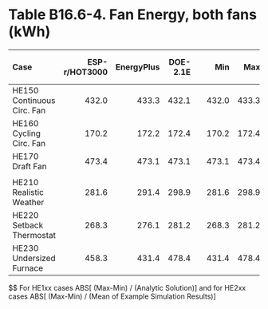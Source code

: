 # Table B16.6-4. Fan Energy, both fans (kWh)
| Case                       | ESP-r/HOT3000 | EnergyPlus | DOE-2.1E |     |   Min |   Max |  Mean | Dev % $$ |     | Analytical/Quasi-Analytical |  TEST | 
|:-------------------------- | -------------:| ----------:| --------:| ---:| -----:| -----:| -----:| --------:| ---:| ---------------------------:| -----:| 
| HE150 Continuous Circ. Fan |         432.0 |      433.3 |    432.1 |     | 432.0 | 433.3 |       |      0.3 |     |                       432.0 | 432.1 | 
| HE160 Cycling Circ. Fan    |         170.2 |      172.2 |    172.4 |     | 170.2 | 172.4 |       |      1.3 |     |                       172.8 | 172.4 | 
| HE170 Draft Fan            |         473.4 |      473.1 |    473.1 |     | 473.1 | 473.4 |       |      0.1 |     |                       473.2 | 473.1 | 
|                            | 
| HE210 Realistic Weather    |         281.6 |      291.4 |    298.9 |     | 281.6 | 298.9 | 290.6 |      6.0 |     |                             | 298.9 | 
| HE220 Setback Thermostat   |         268.3 |      276.1 |    281.2 |     | 268.3 | 281.2 | 275.2 |      4.7 |     |                             | 281.2 | 
| HE230 Undersized Furnace   |         458.3 |      431.4 |    478.4 |     | 431.4 | 478.4 | 456.0 |     10.3 |     |                             | 478.4 | 

$$ For HE1xx cases ABS[ (Max-Min) / (Analytic Solution)] and for HE2xx cases ABS[ (Max-Min) / (Mean of Example Simulation Results)]



